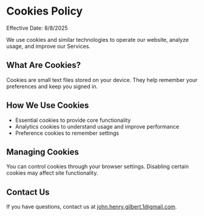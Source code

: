 # Cookies Policy

Effective Date: 8/8/2025

We use cookies and similar technologies to operate our website, analyze usage, and improve our Services.

## What Are Cookies?
Cookies are small text files stored on your device. They help remember your preferences and keep you signed in.

## How We Use Cookies
- Essential cookies to provide core functionality
- Analytics cookies to understand usage and improve performance
- Preference cookies to remember settings

## Managing Cookies
You can control cookies through your browser settings. Disabling certain cookies may affect site functionality.

## Contact Us
If you have questions, contact us at john.henry.gilbert.1@gmail.com.
